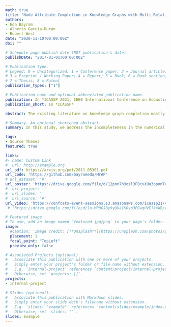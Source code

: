 ```yaml
---
math: true
title: "Node Attribute Completion in Knowledge Graphs with Multi-Relational Propagation"
authors:
- Eda Bayram
- Alberto Garcia-Duran
- Robert West
date: "2020-11-10T00:00:00Z"
doi: ""

# Schedule page publish date (NOT publication's date).
publishDate: "2017-01-01T00:00:00Z"

# Publication type.
# Legend: 0 = Uncategorized; 1 = Conference paper; 2 = Journal article;
# 3 = Preprint / Working Paper; 4 = Report; 5 = Book; 6 = Book section;
# 7 = Thesis; 8 = Patent
publication_types: ["1"]

# Publication name and optional abbreviated publication name.
publication: In *ICASSP 2021, IEEE International Conference on Acoustics, Speech and Signal Processing*
publication_short: In *ICASSP*

abstract: The existing literature on knowledge graph completion mostly focuses on the link prediction task. However, knowledge graphs have an additional incompleteness problem; their nodes possess numerical attributes, whose values are often missing. Our approach, denoted as MrAP, imputes the values of missing attributes by propagating information across the multi-relational structure of a knowledge graph. It employs regression functions for predicting one node attribute from another depending on the relationship between the nodes and the type of the attributes. The propagation mechanism operates iteratively in a message passing scheme that collects the predictions at every iteration and updates the value of the node attributes. Experiments over two benchmark datasets show the effectiveness of our approach.

# Summary. An optional shortened abstract.
summary: In this study, we address the incompleteness in the numerical node attributes of a knowledge graph. We propose the algorithm MrAP, Multi-Relational Attribute Propagation, which we formulate within a message passing scheme.

tags:
- Source Themes
featured: true

links:
#- name: Custom Link
#  url: http://example.org
url_pdf: https://arxiv.org/pdf/2011.05301.pdf
url_code: 'https://github.com/bayrameda/MrAP'
# url_dataset: '#'
url_poster: 'https://drive.google.com/file/d/12pnn7h3ozl3FBcvXUu3oponTcCWMu16Z/view?usp=sharing'
#  url_project: ''
#  url_slides: ''
#  url_source: '#'
url_video: 'https://confcats-event-sessions.s3.amazonaws.com/icassp21/videos/4911.mp4?cyrwu13SqZgFyTMo1jq7VTWx8JgF9Ubk='
 # 'https://drive.google.com/file/d/1o-MP0OJBy9yQDa1K0yo3PGwgHVE7kWWB/view?usp=sharing'

# Featured image
# To use, add an image named `featured.jpg/png` to your page's folder.
image:
  #caption: 'Image credit: [**Unsplash**](https://unsplash.com/photos/pLCdAaMFLTE)'
  placement: 1
  focal_point: "TopLeft"
  preview_only: false

# Associated Projects (optional).
#   Associate this publication with one or more of your projects.
#   Simply enter your project's folder or file name without extension.
#   E.g. `internal-project` references `content/project/internal-project/index.md`.
#   Otherwise, set `projects: []`.
projects:
- internal-project

# Slides (optional).
#   Associate this publication with Markdown slides.
#   Simply enter your slide deck's filename without extension.
#   E.g. `slides: "example"` references `content/slides/example/index.md`.
#   Otherwise, set `slides: ""`.
slides: example
---
```

